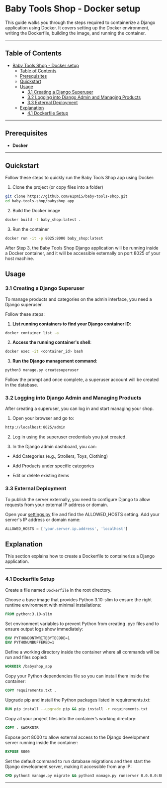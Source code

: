 # Baby Tools Shop - Docker setup

This guide walks you through the steps required to containerize a Django application using Docker. It covers setting up the Docker environment, writing the Dockerfile, building the image, and running the container.

---

## Table of Contents

- [Baby Tools Shop - Docker setup](#baby-tools-shop---docker-setup)
  - [Table of Contents](#table-of-contents)
  - [Prerequisites](#prerequisites)
  - [Quickstart](#quickstart)
  - [Usage](#usage)
    - [3.1 Creating a Django Superuser](#31-creating-a-django-superuser)
    - [3.2 Logging into Django Admin and Managing Products](#32-logging-into-django-admin-and-managing-products)
    - [3.3 External Deployment](#33-external-deployment)
  - [Explanation](#explanation)
    - [4.1 Dockerfile Setup](#41-dockerfile-setup)

---

## Prerequisites

- **Docker**  

---

## Quickstart 

Follow these steps to quickly run the Baby Tools Shop app using Docker:

1. Clone the project (or copy files into a folder)
```bash
git clone https://github.com/e1pmiS/baby-tools-shop.git
cd baby-tools-shop/babyshop_app
```

2. Build the Docker image

```bash
docker build -t baby_shop:latest .
```

3. Run the container
   
```bash
docker run -it -p 8025:8000 baby_shop:latest
```

After Step 3, the Baby Tools Shop Django application will be running inside a Docker container, and it will be accessible externally on port 8025 of your host machine.

## Usage

### 3.1 Creating a Django Superuser

To manage products and categories on the admin interface, you need a Django superuser.

Follow these steps:

1. **List running containers to find your Django container ID**:

```bash
docker container list -a
```

2. **Access the running container's shell**:

```bash
docker exec -it <container_id> bash
```
3. **Run the Django management command**:

```bash
python3 manage.py createsuperuser
```
Follow the prompt and once complete, a superuser account will be created in the database.

### 3.2 Logging into Django Admin and Managing Products

After creating a superuser, you can log in and start managing your shop.

1. Open your browser and go to:

```bash
http://localhost:8025/admin
```

2. Log in using the superuser credentials you just created.

3. In the Django admin dashboard, you can:

* Add Categories (e.g., Strollers, Toys, Clothing)

* Add Products under specific categories

* Edit or delete existing items

### 3.3 External Deployment

To publish the server externally, you need to configure Django to allow requests from your external IP address or domain.

Open your [settings.py](settings.py) file and find the ALLOWED_HOSTS setting. Add your server's IP address or domain name:

```python
ALLOWED_HOSTS = ['your.server.ip.address', 'localhost']
```

## Explanation

This section explains how to create a Dockerfile to containerize a Django application.

---

### 4.1 Dockerfile Setup

Create a file named `Dockerfile` in the root directory.

Choose a base image that provides Python 3.10-slim to ensure the right runtime environment with minimal installations:

```Dockerfile
FROM python:3.10-slim
```

Set environment variables to prevent Python from creating .pyc files and to ensure output logs show immediately:

```Dockerfile
ENV PYTHONDONTWRITEBYTECODE=1
ENV PYTHONUNBUFFERED=1
```

Define a working directory inside the container where all commands will be run and files copied:

```Dockerfile
WORKDIR /babyshop_app
```

Copy your Python dependencies file so you can install them inside the container:

```Dockerfile
COPY requirements.txt .
```

Upgrade pip and install the Python packages listed in requirements.txt:

```Dockerfile
RUN pip install --upgrade pip && pip install -r requirements.txt
```

Copy all your project files into the container’s working directory:

```Dockerfile
COPY . $WORKDIR
```

Expose port 8000 to allow external access to the Django development server running inside the container:

```Dockerfile
EXPOSE 8000
```

Set the default command to run database migrations and then start the Django development server, making it accessible from any IP:

```Dockerfile
CMD python3 manage.py migrate && python3 manage.py runserver 0.0.0.0:8000
```
---